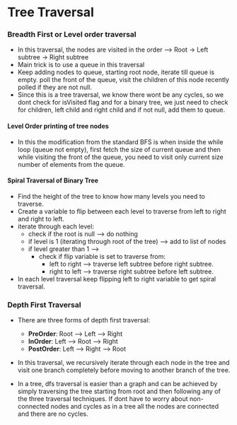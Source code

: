 # Tree Traversal

### Breadth First or Level order traversal

- In this traversal, the nodes are visited in the order --> Root -> Left subtree -> Right subtree
- Main trick is to use a queue in this traversal
- Keep adding nodes to queue, starting root node, iterate till queue is empty. poll the front of the queue, visit the children of this node recently polled if they are not null.
- Since this is a tree traversal, we know there wont be any cycles, so we dont check for isVisited flag and for a binary tree, we just need to check for children, left child and right child and if not null, add them to queue.

#### **Level Order printing of tree nodes**

- In this the modification from the standard BFS is when inside the while loop 
  (queue not empty), first fetch the size of current queue and 
  then while visiting the front of the queue, you need to visit only 
  current size number of elements from the queue.
  
#### **Spiral Traversal of Binary Tree**

- Find the height of the tree to know how many levels you need to traverse. 
- Create a variable to flip between each level to traverse from left to right and right to left. 
- iterate through each level: 
  - check if the root is null --> do nothing
  - if level is 1 (iterating through root of the tree) --> add to list of nodes
  - if level greater than 1 --> 
    - check if flip variable is set to traverse from: 
      - left to right --> traverse left subtree before right subtree. 
      - right to left --> traverse right subtree before left subtree.
- In each level traversal keep flipping left to right variable to get spiral traversal.


### Depth First Traversal

- There are three forms of depth first traversal:
  - **PreOrder**: Root --> Left --> Right 
  - **InOrder**: Left --> Root -->  Right
  - **PostOrder**: Left --> Right --> Root

- In this traversal, we recursively iterate through each node in the tree
and visit one branch completely before moving to another branch of the tree.
- In a tree, dfs traversal is easier than a graph and can be achieved by simply 
traversing the tree starting from root and then following any of the three traversal
  techniques. If dont have to worry about non-connected nodes and cycles as in a tree 
  all the nodes are connected and there are no cycles. 
  

